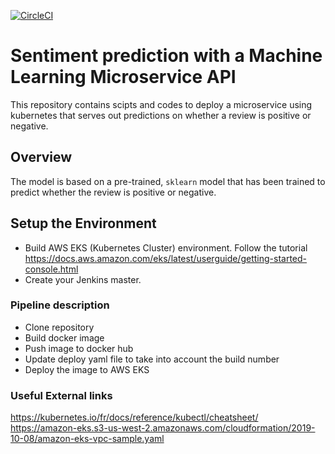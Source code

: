 [![CircleCI](https://circleci.com/gh/erarik/SentimentAnalysisAPI.svg?style=svg)](https://circleci.com/gh/erarik/SentimentAnalysisAPI)

# Sentiment prediction with a Machine Learning Microservice API
This repository contains scipts and codes to deploy a microservice using kubernetes that serves out predictions on whether a review is positive or negative.

## Overview
The model is based on a pre-trained, `sklearn` model that has been trained to predict whether the review is positive or negative. 

## Setup the Environment
* Build AWS EKS (Kubernetes Cluster) environment. Follow the tutorial https://docs.aws.amazon.com/eks/latest/userguide/getting-started-console.html
* Create your Jenkins master.

### Pipeline description
* Clone repository
* Build docker image
* Push image to docker hub
* Update deploy yaml file to take into account the build number
* Deploy the image to AWS EKS

### Useful External links
https://kubernetes.io/fr/docs/reference/kubectl/cheatsheet/
https://amazon-eks.s3-us-west-2.amazonaws.com/cloudformation/2019-10-08/amazon-eks-vpc-sample.yaml
